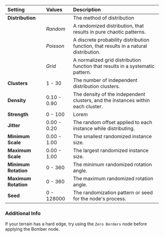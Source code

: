 


| Setting              | Values      | Description                                                                           |
| :------------------- | :---------- | :------------------------------------------------------------------------------------ |
| **Distribution**     |             | The method of distribution                                                            |
|                      | *Random*    | A randomized distribution, that results in pure chaotic patterns.                     |
|                      | *Poisson*   | A discrete probability distribution function, that results in a natural distribution. |
|                      | *Grid*      | A normalized grid distribution function that results in a systematic pattern.         |
| **Clusters**         | 1 - 30      | The number of independent distribution clusters.                                      |
| **Density**          | 0.10 - 0.90 | The density of the independent clusters, and the instances within each cluster.       |
| **Strength**         | 0 - 100     | Lorem                                                                                 |
| **Jitter**           | 0.00 - 0.20 | The random offset applied to each instance while distributing.                        |
| **Minimum Scale**    | 0.00 - 1.00 | The smallest randomized instance size.                                                |
| **Maximum Scale**    | 0.00 - 1.00 | The largest randomized instance size.                                                 |
| **Minimum Rotation** | 0 - 360     | The minimum randomized rotation angle.                                                |
| **Maximum Rotation** | 0 - 360     | The maximum randomized rotation angle.                                                |
| **Seed**             | 0 - 128000  | The randomization pattern or seed for the node's process.                             |

### Additional Info


If your terrain has a hard edge, try using the `Zero Borders` node before applying the Bomber node.